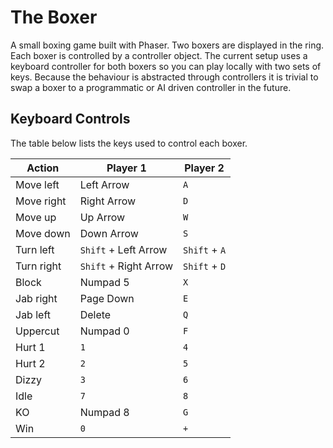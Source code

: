 # The Boxer

A small boxing game built with Phaser. Two boxers are displayed in the ring.
Each boxer is controlled by a controller object. The current setup uses a
keyboard controller for both boxers so you can play locally with two sets of
keys. Because the behaviour is abstracted through controllers it is trivial to
swap a boxer to a programmatic or AI driven controller in the future.

## Keyboard Controls

The table below lists the keys used to control each boxer.

| Action | Player 1 | Player 2 |
|-------|---------|---------|
| Move left | Left Arrow | `A` |
| Move right | Right Arrow | `D` |
| Move up | Up Arrow | `W` |
| Move down | Down Arrow | `S` |
| Turn left | `Shift` + Left Arrow | `Shift` + `A` |
| Turn right | `Shift` + Right Arrow | `Shift` + `D` |
| Block | Numpad 5 | `X` |
| Jab right | Page Down | `E` |
| Jab left | Delete | `Q` |
| Uppercut | Numpad 0 | `F` |
| Hurt 1 | `1` | `4` |
| Hurt 2 | `2` | `5` |
| Dizzy | `3` | `6` |
| Idle | `7` | `8` |
| KO | Numpad 8 | `G` |
| Win | `0` | `+` |
